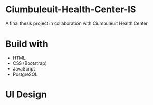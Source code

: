 # Ciumbuleuit-Health-Center-IS
A final thesis project in collaboration with Ciumbuleuit Health Center

# Build with
- HTML
- CSS (Bootstrap)
- JavaScript
- PostgreSQL

# UI Design

